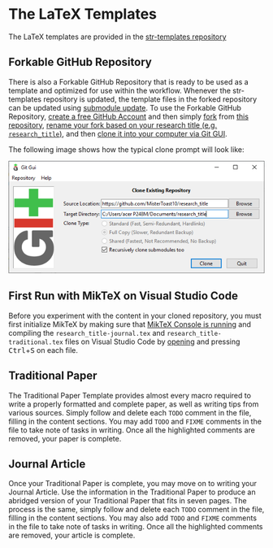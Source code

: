 # The LaTeX Templates
The LaTeX templates are provided in the [str-templates repository](https://github.com/MasterToast10/str-templates)
## Forkable GitHub Repository 
There is also a Forkable GitHub Repository that is ready to be used as a template and optimized for use within the workflow.
Whenever the str-templates repository is updated, the template files in the forked repository can be updated using [submodule update](https://git-scm.com/docs/git-submodule).
To use the Forkable GitHub Repository, [create a free GitHub Account](https://github.com/join) and then simply [fork](https://help.github.com/en/github/getting-started-with-github/fork-a-repo) from [this repository](https://github.com/MasterToast10/str-templates-forkable), [rename your fork based on your research title (e.g. `research_title`)](https://help.github.com/en/github/administering-a-repository/renaming-a-repository), and then [clone it into your computer via Git GUI](https://code.tutsplus.com/tutorials/git-on-windows-for-newbs--net-25847).

The following image shows how the typical clone prompt will look like:

![Screenshot](img/git_clone-screencap.PNG)
## First Run with MikTeX on Visual Studio Code
Before you experiment with the content in your cloned repository, you must first initialize MikTeX by making sure that [MikTeX Console is running](https://miktex.org/howto/miktex-console) and compiling the `research_title-journal.tex` and `research_title-traditional.tex` files on Visual Studio Code by [opening](https://code.visualstudio.com/Docs/editor/editingevolved) and pressing <kbd>Ctrl</kbd>+<kbd>S</kbd> on each file.
## Traditional Paper
The Traditional Paper Template provides almost every macro required to write a properly formatted and complete paper, as well as writing tips from various sources. 
Simply follow and delete each `TODO` comment in the file, filling in the content sections.
You may add `TODO` and `FIXME` comments in the file to take note of tasks in writing.
Once all the highlighted comments are removed, your paper is complete.
## Journal Article
Once your Traditional Paper is complete, you may move on to writing your Journal Article.
Use the information in the Traditional Paper to produce an abridged version of your Traditional Paper that fits in seven pages.
The process is the same, simply follow and delete each `TODO` comment in the file, filling in the content sections.
You may also add `TODO` and `FIXME` comments in the file to take note of tasks in writing.
Once all the highlighted comments are removed, your article is complete.